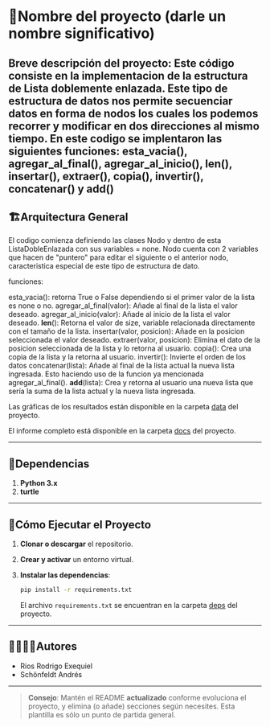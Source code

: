 # 🐍Nombre del proyecto (darle un nombre significativo) 

Breve descripción del proyecto:
Este código consiste en la implementacion de la estructura de Lista doblemente enlazada. 
Este tipo de estructura de datos nos permite secuenciar datos en forma de nodos los cuales los podemos recorrer y modificar en dos direcciones al mismo tiempo.
En este codigo se implentaron las siguientes funciones: esta_vacia(), agregar_al_final(), agregar_al_inicio(), __len__(), insertar(), extraer(), copia(), invertir(), concatenar() y __add__()
---
## 🏗Arquitectura General

El codigo comienza definiendo las clases Nodo y dentro de esta ListaDobleEnlazada con sus variables = none.
Nodo cuenta con 2 variables que hacen de "puntero" para editar el siguiente o el anterior nodo, caracteristica especial de este tipo de estructura de dato.

funciones:

esta_vacia(): retorna True o False dependiendo si el primer valor de la lista es none o no.
agregar_al_final(valor): Añade al final de la lista el valor deseado.
agregar_al_inicio(valor): Añade al inicio de la lista el valor deseado.
__len__(): Retorna el valor de size, variable relacionada directamente con el tamaño de la lista.
insertar(valor, posicion): Añade en la posicion seleccionada el valor deseado.
extraer(valor, posicion): Elimina el dato de la posicion seleccionada de la lista y lo retorna al usuario.
copia(): Crea una copia de la lista y la retorna al usuario.
invertir(): Invierte el orden de los datos
concatenar(lista): Añade al final de la lista actual la nueva lista ingresada. Esto haciendo uso de la funcion ya mencionada agregar_al_final().
__add__(lista): Crea y retorna al usuario una nueva lista que sería la suma de la lista actual y la nueva lista ingresada.

Las gráficas de los resultados están disponible en la carpeta [data](./data) del proyecto.

El informe completo está disponible en la carpeta [docs](./docs) del proyecto.

---
## 📑Dependencias

1. **Python 3.x**
2. **turtle**

---
## 🚀Cómo Ejecutar el Proyecto
1. **Clonar o descargar** el repositorio.

2. **Crear y activar** un entorno virtual.

3. **Instalar las dependencias**:
   ```bash
   pip install -r requirements.txt
   ```
   El archivo `requirements.txt` se encuentran en la carpeta [deps](./deps) del proyecto.

---
## 🙎‍♀️🙎‍♂️Autores

- Rios Rodrigo Exequiel
- Schönfeldt Andrés

---

> **Consejo**: Mantén el README **actualizado** conforme evoluciona el proyecto, y elimina (o añade) secciones según necesites. Esta plantilla es sólo un punto de partida general.
